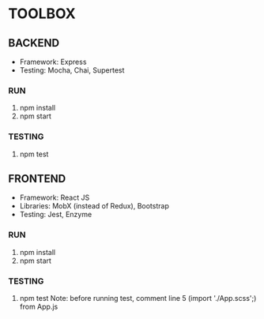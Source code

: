 # TOOLBOX

## BACKEND
- Framework: Express
- Testing: Mocha, Chai, Supertest

### RUN
1) npm install
2) npm start

### TESTING
1) npm test


## FRONTEND
- Framework: React JS
- Libraries: MobX (instead of Redux), Bootstrap
- Testing: Jest, Enzyme

### RUN
1) npm install
2) npm start

### TESTING
1) npm test
Note: before running test, comment line 5 (import './App.scss';) from App.js

